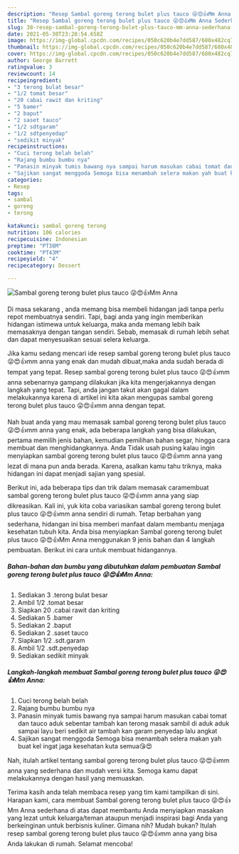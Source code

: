 ```yaml
---
description: "Resep Sambal goreng terong bulet plus tauco 😜😍👍Mm Anna Sederhana Untuk Jualan"
title: "Resep Sambal goreng terong bulet plus tauco 😜😍👍Mm Anna Sederhana Untuk Jualan"
slug: 38-resep-sambal-goreng-terong-bulet-plus-tauco-mm-anna-sederhana-untuk-jualan
date: 2021-05-30T23:28:54.658Z
image: https://img-global.cpcdn.com/recipes/050c620b4e7dd587/680x482cq70/sambal-goreng-terong-bulet-plus-tauco-😜😍👍mm-anna-foto-resep-utama.jpg
thumbnail: https://img-global.cpcdn.com/recipes/050c620b4e7dd587/680x482cq70/sambal-goreng-terong-bulet-plus-tauco-😜😍👍mm-anna-foto-resep-utama.jpg
cover: https://img-global.cpcdn.com/recipes/050c620b4e7dd587/680x482cq70/sambal-goreng-terong-bulet-plus-tauco-😜😍👍mm-anna-foto-resep-utama.jpg
author: George Barrett
ratingvalue: 3
reviewcount: 14
recipeingredient:
- "3 terong bulat besar"
- "1/2 tomat besar"
- "20 cabai rawit dan kriting"
- "5 bamer"
- "2 baput"
- "2 saset tauco"
- "1/2 sdtgaram"
- "1/2 sdtpenyedap"
- "sedikit minyak"
recipeinstructions:
- "Cuci terong belah belah"
- "Rajang bumbu bumbu nya"
- "Panasin minyak tumis bawang nya sampai harum masukan cabai tomat dan tauco aduk sebentar tambah kan terong masak sambil di aduk aduk sampai layu beri sedikit air tambah kan garam penyedap lalu angkat"
- "Sajikan sangat menggoda Semoga bisa menambah selera makan yah buat kel ingat jaga kesehatan kuta semua😘😍"
categories:
- Resep
tags:
- sambal
- goreng
- terong

katakunci: sambal goreng terong 
nutrition: 106 calories
recipecuisine: Indonesian
preptime: "PT38M"
cooktime: "PT43M"
recipeyield: "4"
recipecategory: Dessert

---
```



![Sambal goreng terong bulet plus tauco 😜😍👍Mm Anna](https://img-global.cpcdn.com/recipes/050c620b4e7dd587/680x482cq70/sambal-goreng-terong-bulet-plus-tauco-😜😍👍mm-anna-foto-resep-utama.jpg)

Di masa  sekarang , anda memang bisa membeli hidangan jadi tanpa perlu repot membuatnya sendiri. Tapi, bagi anda yang ingin memberikan hidangan istimewa untuk keluarga, maka anda memang lebih baik memasaknya dengan tangan sendiri. Sebab, memasak di rumah lebih sehat dan dapat menyesuaikan sesuai selera keluarga.

Jika kamu sedang mencari ide resep sambal goreng terong bulet plus tauco 😜😍👍mm anna yang enak dan mudah dibuat,maka anda sudah berada di tempat yang tepat. Resep sambal goreng terong bulet plus tauco 😜😍👍mm anna  sebenarnya gampang dilakukan jika kita mengerjakannya dengan langkah yang tepat. Tapi, anda jangan takut akan gagal dalam melakukannya 
karena di artikel ini kita akan mengupas sambal goreng terong bulet plus tauco 😜😍👍mm anna dengan tepat.  



Nah buat anda yang mau memasak sambal goreng terong bulet plus tauco 😜😍👍mm anna yang enak, ada beberapa langkah yang bisa dilakukan, pertama memilih jenis bahan, kemudian pemilihan bahan segar, hingga cara membuat dan menghidangkannya. Anda Tidak usah pusing kalau ingin menyiapkan sambal goreng terong bulet plus tauco 😜😍👍mm anna yang lezat di mana pun anda berada. Karena, asalkan kamu  tahu triknya, maka hidangan ini dapat menjadi sajian yang spesial.

Berikut ini, ada beberapa tips dan trik dalam memasak caramembuat sambal goreng terong bulet plus tauco 😜😍👍mm anna yang siap dikreasikan. Kali ini, yuk kita coba variasikan sambal goreng terong bulet plus tauco 😜😍👍mm anna sendiri di rumah. Tetap berbahan yang sederhana, hidangan ini bisa memberi manfaat dalam membantu menjaga kesehatan tubuh kita. Anda bisa menyiapkan Sambal goreng terong bulet plus tauco 😜😍👍Mm Anna menggunakan 9 jenis bahan dan 4 langkah pembuatan. Berikut ini cara untuk membuat hidangannya.

<!--inarticleads1-->

##### Bahan-bahan dan bumbu yang dibutuhkan dalam pembuatan Sambal goreng terong bulet plus tauco 😜😍👍Mm Anna:

1. Sediakan 3 .terong bulat besar
1. Ambil 1/2 .tomat besar
1. Siapkan 20 .cabai rawit dan kriting
1. Sediakan 5 .bamer
1. Sediakan 2 .baput
1. Sediakan 2 .saset tauco
1. Siapkan 1/2 .sdt.garam
1. Ambil 1/2 .sdt.penyedap
1. Sediakan sedikit minyak




<!--inarticleads2-->

##### Langkah-langkah membuat Sambal goreng terong bulet plus tauco 😜😍👍Mm Anna:

1. Cuci terong belah belah
1. Rajang bumbu bumbu nya
1. Panasin minyak tumis bawang nya sampai harum masukan cabai tomat dan tauco aduk sebentar tambah kan terong masak sambil di aduk aduk sampai layu beri sedikit air tambah kan garam penyedap lalu angkat
1. Sajikan sangat menggoda Semoga bisa menambah selera makan yah buat kel ingat jaga kesehatan kuta semua😘😍




Nah, itulah artikel tentang  sambal goreng terong bulet plus tauco 😜😍👍mm anna  yang sederhana dan mudah versi kita. Semoga kamu dapat melakukannya dengan hasil yang memuaskan. 

Terima kasih anda telah membaca resep yang tim kami tampilkan di sini. Harapan kami, cara membuat  Sambal goreng terong bulet plus tauco 😜😍👍Mm Anna sederhana di atas dapat membantu Anda menyiapkan masakan yang lezat untuk keluarga/teman ataupun menjadi inspirasi bagi Anda yang berkeinginan untuk berbisnis kuliner. Gimana nih? Mudah bukan? Itulah resep sambal goreng terong bulet plus tauco 😜😍👍mm anna yang bisa Anda lakukan di rumah. Selamat mencoba!

